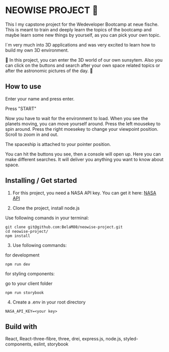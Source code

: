 # NEOWISE PROJECT 💫

This I my capstone project for the Wedeveloper Bootcamp at neue fische. This is meant to train and deeply learn the topics of the bootcamp and maybe learn some new things by yourself, as you can pick your own topic.

I´m very much into 3D applications and was very excited to learn how to build my own 3D environment.

🚀 In this project, you can enter the 3D world of our own sunsytem. Also you can click on the buttons and search after your own space related topics or after the astronomic pictures of the day. 🚀

## How to use

Enter your name and press enter.

Press "START"

Now you have to wait for the environment to load. When you see the planets moving, you can move yourself around. Press the left mousekey to spin around. Press the right moesekey to change your viewpoint position.
Scroll to zoom in and out.

The spaceship is attached to your pointer position.

You can hit the buttons you see, then a console will open up. Here you can make different searches.
It will deliver you anything you want to know about space.

## Installing / Get started

1. For this project, you need a NASA API key. You can get it here:
   [NASA API](https://api.nasa.gov/)

2. Clone the project, install node.js

Use following comands in your terminal:

```shell
git clone git@github.com:BelaM80/neowise-project.git
cd neowise-project/
npm install
```

3. Use following commands:

for development

```shell
npm run dev
```

for styling components:

go to your client folder

```shell
npm run storybook
```

4. Create a .env in your root directory

```env
NASA_API_KEY=<your key>
```

## Build with

React, React-three-fibre, three, drei, express.js, node.js, styled-components, eslint, storybook
